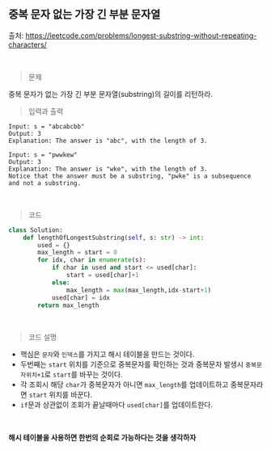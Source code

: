 ## 중복 문자 없는 가장 긴 부분 문자열

출처: https://leetcode.com/problems/longest-substring-without-repeating-characters/

​    

> 문제

중복 문자가 없는 가장 긴 부분 문자열(substring)의 길이를 리턴하라.    



> 입력과 출력

```
Input: s = "abcabcbb"
Output: 3
Explanation: The answer is "abc", with the length of 3.
```

```
Input: s = "pwwkew"
Output: 3
Explanation: The answer is "wke", with the length of 3.
Notice that the answer must be a substring, "pwke" is a subsequence and not a substring.
```

​     

> 코드

```python
class Solution:
    def lengthOfLongestSubstring(self, s: str) -> int:
        used = {}
        max_length = start = 0
        for idx, char in enumerate(s):
            if char in used and start <= used[char]:
                start = used[char]+1
            else:
                max_length = max(max_length,idx-start+1)
            used[char] = idx
        return max_length
```

​    

> 코드 설명

* 핵심은 `문자`와 `인덱스`를 가지고 해시 테이블을 만드는 것이다. 
* 두번째는 `start` 위치를 기준으로 중복문자를 확인하는 것과 중복문자 발생시 `중복문자위치+1`로 
  `start`를 바꾸는 것이다. 
* 각 조회시 해당 `char`가 중복문자가 아니면 `max_length`를 업데이트하고 중복문자라면
   `start` 위치를 바꾼다.
* `if`문과 상관없이 조회가 끝날때마다 `used[char]`를 업데이트한다.

​     



**해시 테이블을 사용하면 한번의 순회로 가능하다는 것을 생각하자**
